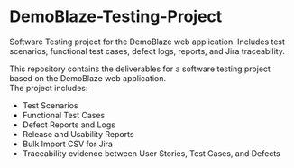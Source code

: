# DemoBlaze-Testing-Project
Software Testing project for the DemoBlaze web application. Includes test scenarios, functional test cases, defect logs, reports, and Jira traceability.

This repository contains the deliverables for a software testing project based on the DemoBlaze web application.  
The project includes:

- Test Scenarios
- Functional Test Cases
- Defect Reports and Logs
- Release and Usability Reports
- Bulk Import CSV for Jira
- Traceability evidence between User Stories, Test Cases, and Defects
